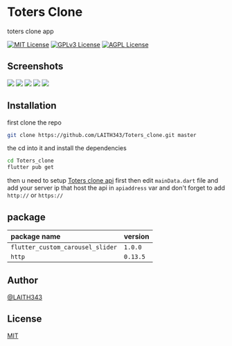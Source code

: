 
# Toters Clone 

toters clone app 

[![MIT License](https://img.shields.io/badge/License-MIT-green.svg)](https://choosealicense.com/licenses/mit/)
[![GPLv3 License](https://img.shields.io/badge/dart-2.17.6-blue.svg)](https://opensource.org/licenses/)
[![AGPL License](https://img.shields.io/badge/flutter-3.0.5-blue.svg)](http://www.gnu.org/licenses/agpl-3.0)


## Screenshots

![](https://github.com/LAITH343/Toters_clone/blob/master/screens/1.jpg)
![](https://github.com/LAITH343/Toters_clone/blob/master/screens/2.jpg)
![](https://github.com/LAITH343/Toters_clone/blob/master/screens/3.jpg)
![](https://github.com/LAITH343/Toters_clone/blob/master/screens/4.jpg)
![](https://github.com/LAITH343/Toters_clone/blob/master/screens/5.jpg)


## Installation

first clone the repo

```sh
git clone https://github.com/LAITH343/Toters_clone.git master
```

the cd into it and install the dependencies
```sh
cd Toters_clone
flutter pub get
```

then u need to setup [Toters clone api](https://github.com/LAITH343/TotersCloneApi) first
then edit ```mainData.dart``` file and add your server ip that host the api in ```apiaddress``` var and don't forget to add `http://` or `https://` 

## package


| package name | version     | 
| :-------- | :------- | 
| `flutter_custom_carousel_slider` | `1.0.0` |
| `http` | `0.13.5` |



## Author

[@LAITH343](https://github.com/LAITH343)


## License

[MIT](https://choosealicense.com/licenses/mit/)

